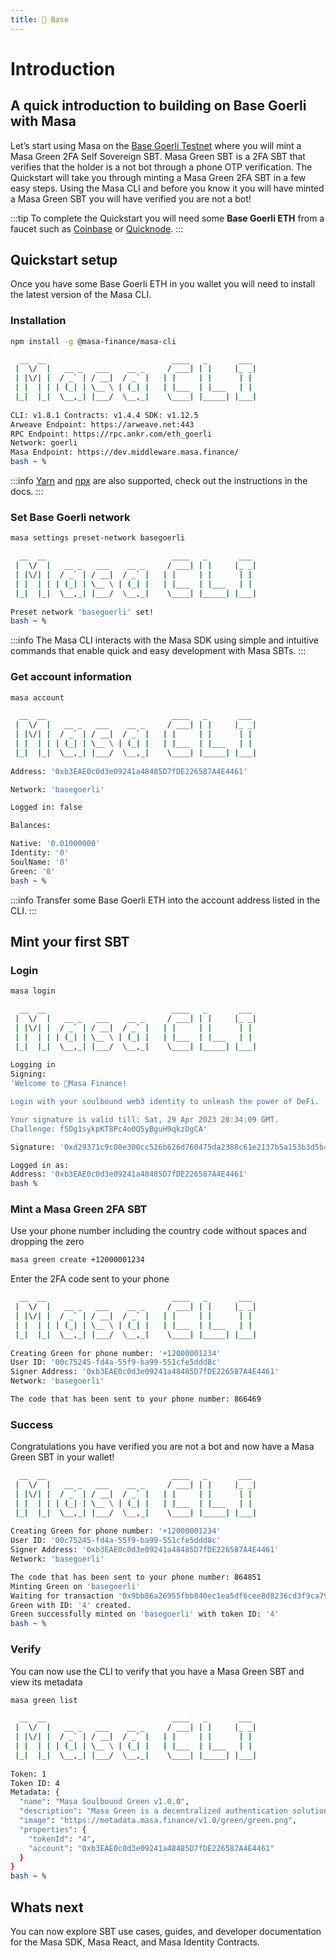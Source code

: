 ```yaml
---
title: 🔵 Base 
---
```


# Introduction

## A quick introduction to building on Base Goerli with Masa

Let’s start using Masa on the [Base Goerli Testnet](https://goerli.basescan.org/) where you will mint a Masa Green 2FA Self Sovereign SBT. Masa Green SBT is a 2FA SBT that verifies that the holder is a not bot through a phone OTP verification. The Quickstart will take you through minting a Masa Green 2FA SBT in a few easy steps. Using the Masa CLI and before you know it you will have minted a Masa Green SBT you will have verified you are not a bot!

:::tip
To complete the Quickstart you will need some **Base Goerli ETH** from a faucet such as [Coinbase](https://www.coinbase.com/faucets/base-ethereum-goerli-faucet) or [Quicknode](https://faucet.quicknode.com/base/goerli).
::: 

## Quickstart setup

Once you have some Base Goerli ETH in you wallet you will need to install the latest version of the Masa CLI. 

### Installation

```bash
npm install -g @masa-finance/masa-cli
```

```bash
  __  __                            ____   _       ___ 
 |  \/  |   __ _   ___    __ _     / ___| | |     |_ _|
 | |\/| |  / _` | / __|  / _` |   | |     | |      | | 
 | |  | | | (_| | \__ \ | (_| |   | |___  | |___   | | 
 |_|  |_|  \__,_| |___/  \__,_|    \____| |_____| |___|
                                                       
CLI: v1.8.1 Contracts: v1.4.4 SDK: v1.12.5
Arweave Endpoint: https://arweave.net:443
RPC Endpoint: https://rpc.ankr.com/eth_goerli
Network: goerli
Masa Endpoint: https://dev.middleware.masa.finance/
bash ~ %
```

:::info
[Yarn](https://developers.masa.finance/docs/developers/cli/#yarn) and [npx](https://developers.masa.finance/docs/developers/cli/#npx) are also supported, check out the instructions in the docs.
:::

### Set Base Goerli network

```bash
masa settings preset-network basegoerli
```

```bash
  __  __                            ____   _       ___ 
 |  \/  |   __ _   ___    __ _     / ___| | |     |_ _|
 | |\/| |  / _` | / __|  / _` |   | |     | |      | | 
 | |  | | | (_| | \__ \ | (_| |   | |___  | |___   | | 
 |_|  |_|  \__,_| |___/  \__,_|    \____| |_____| |___|
                                                       
Preset network 'basegoerli' set!
bash ~ %
```

:::info
The Masa CLI interacts with the Masa SDK using simple and intuitive commands that enable quick and easy development with Masa SBTs.
:::

### Get account information

```bash
masa account
```

```bash
  __  __                            ____   _       ___ 
 |  \/  |   __ _   ___    __ _     / ___| | |     |_ _|
 | |\/| |  / _` | / __|  / _` |   | |     | |      | | 
 | |  | | | (_| | \__ \ | (_| |   | |___  | |___   | | 
 |_|  |_|  \__,_| |___/  \__,_|    \____| |_____| |___|
                                                       
Address: '0xb3EAE0c0d3e09241a48485D7fDE226587A4E4461'

Network: 'basegoerli'

Logged in: false

Balances:

Native: '0.01000000'
Identity: '0'
SoulName: '0'
Green: '0'
bash ~ %
```

:::info
Transfer some Base Goerli ETH into the account address listed in the CLI.
:::

## Mint your first SBT

### Login

```bash
masa login
```

```bash
  __  __                            ____   _       ___ 
 |  \/  |   __ _   ___    __ _     / ___| | |     |_ _|
 | |\/| |  / _` | / __|  / _` |   | |     | |      | | 
 | |  | | | (_| | \__ \ | (_| |   | |___  | |___   | | 
 |_|  |_|  \__,_| |___/  \__,_|    \____| |_____| |___|
                                                       
Logging in
Signing: 
'Welcome to 🌽Masa Finance!

Login with your soulbound web3 identity to unleash the power of DeFi.

Your signature is valid till: Sat, 29 Apr 2023 20:34:09 GMT.
Challenge: fSOg1sykpKT8Pc4o0Q5yBguH9qkzDgCA'

Signature: '0xd29371c9c08e300cc526b626d760475da2388c61e2137b5a153b3d5b4c918f8e11e3b18d16bada3c9a8e7bf7cc1debb0d65f300e3930a72c4774a0e9014c64db1b'

Logged in as:
Address: '0xb3EAE0c0d3e09241a48485D7fDE226587A4E4461'
bash %
```

### Mint a Masa Green 2FA SBT

Use your phone number including the country code without spaces and dropping the zero

```bash
masa green create +12000001234
```

Enter the 2FA code sent to your phone 

```bash
  __  __                            ____   _       ___ 
 |  \/  |   __ _   ___    __ _     / ___| | |     |_ _|
 | |\/| |  / _` | / __|  / _` |   | |     | |      | | 
 | |  | | | (_| | \__ \ | (_| |   | |___  | |___   | | 
 |_|  |_|  \__,_| |___/  \__,_|    \____| |_____| |___|
                                                       
Creating Green for phone number: '+12000001234'
User ID: '00c75245-fd4a-55f9-ba99-551cfe5ddd8c'
Signer Address: '0xb3EAE0c0d3e09241a48485D7fDE226587A4E4461'
Network: 'basegoerli'

The code that has been sent to your phone number: 866469
```

### Success

Congratulations you have verified you are not a bot and now have a Masa Green SBT in your wallet!

```bash
  __  __                            ____   _       ___ 
 |  \/  |   __ _   ___    __ _     / ___| | |     |_ _|
 | |\/| |  / _` | / __|  / _` |   | |     | |      | | 
 | |  | | | (_| | \__ \ | (_| |   | |___  | |___   | | 
 |_|  |_|  \__,_| |___/  \__,_|    \____| |_____| |___|
                                                       
Creating Green for phone number: '+12000001234'
User ID: '00c75245-fd4a-55f9-ba99-551cfe5ddd8c'
Signer Address: '0xb3EAE0c0d3e09241a48485D7fDE226587A4E4461'
Network: 'basegoerli'

The code that has been sent to your phone number: 864851
Minting Green on 'basegoerli'
Waiting for transaction '0x9bb86a26955fbb840ec1ea5df6cee8d8236cd3f9ca79b230a5179885bfeb2ff7' to finalize!
Green with ID: '4' created.
Green successfully minted on 'basegoerli' with token ID: '4'
bash ~ %
```

### Verify

You can now use the CLI to verify that you have a Masa Green SBT and view its metadata

```bash
masa green list
```

```bash
  __  __                            ____   _       ___ 
 |  \/  |   __ _   ___    __ _     / ___| | |     |_ _|
 | |\/| |  / _` | / __|  / _` |   | |     | |      | | 
 | |  | | | (_| | \__ \ | (_| |   | |___  | |___   | | 
 |_|  |_|  \__,_| |___/  \__,_|    \____| |_____| |___|
                                                       
Token: 1
Token ID: 4
Metadata: {
  "name": "Masa Soulbound Green v1.0.0",
  "description": "Masa Green is a decentralized authentication solution",
  "image": "https://metadata.masa.finance/v1.0/green/green.png",
  "properties": {
    "tokenId": "4",
    "account": "0xb3EAE0c0d3e09241a48485D7fDE226587A4E4461"
  }
}
bash ~ %
```

## Whats next

You can now explore SBT use cases, guides, and developer documentation for the Masa SDK, Masa React, and Masa Identity Contracts.